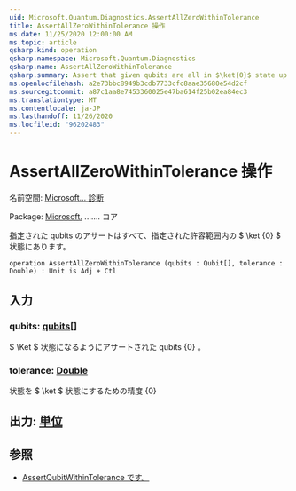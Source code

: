 ```yaml
---
uid: Microsoft.Quantum.Diagnostics.AssertAllZeroWithinTolerance
title: AssertAllZeroWithinTolerance 操作
ms.date: 11/25/2020 12:00:00 AM
ms.topic: article
qsharp.kind: operation
qsharp.namespace: Microsoft.Quantum.Diagnostics
qsharp.name: AssertAllZeroWithinTolerance
qsharp.summary: Assert that given qubits are all in $\ket{0}$ state up to a given tolerance.
ms.openlocfilehash: a2e73bbc8949b3cdb7733cfc8aae35680e54d2cf
ms.sourcegitcommit: a87c1aa8e7453360025e47ba614f25b02ea84ec3
ms.translationtype: MT
ms.contentlocale: ja-JP
ms.lasthandoff: 11/26/2020
ms.locfileid: "96202483"
---
```

# <a name="assertallzerowithintolerance-operation"></a>AssertAllZeroWithinTolerance 操作

名前空間: [Microsoft... 診断](xref:Microsoft.Quantum.Diagnostics)

Package: [Microsoft.](https://nuget.org/packages/Microsoft.Quantum.QSharp.Core) ....... コア


指定された qubits のアサートはすべて、指定された許容範囲内の $ \ket {0} $ 状態にあります。

```qsharp
operation AssertAllZeroWithinTolerance (qubits : Qubit[], tolerance : Double) : Unit is Adj + Ctl
```


## <a name="input"></a>入力

### <a name="qubits--qubit"></a>qubits: [qubits](xref:microsoft.quantum.lang-ref.qubit)[]

$ \Ket $ 状態になるようにアサートされた qubits {0} 。


### <a name="tolerance--double"></a>tolerance: [Double](xref:microsoft.quantum.lang-ref.double)

状態を $ \ket $ 状態にするための精度 {0}



## <a name="output--unit"></a>出力: [単位](xref:microsoft.quantum.lang-ref.unit)



## <a name="see-also"></a>参照

- [AssertQubitWithinTolerance です。](xref:Microsoft.Quantum.Diagnostics.AssertQubitWithinTolerance)